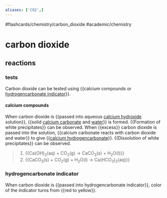 ```yaml
---
aliases: ['CO2',]
---
```


#flashcards/chemistry/carbon_dioxide #academic/chemistry

# carbon dioxide

## reactions

### tests

Carbon dioxide can be tested using {{calcium compounds or [hydrogencarbonate indicator](hydrogencarbonate%20indicator.md)}}. <!--SR:!2023-04-29,112,242-->

#### calcium compounds

When carbon dioxide is {{passed into aqueous [calcium hydroxide](calcium%20hydroxide.md) solution}}, {{solid [calcium carbonate](calcium%20carbonate.md) and [water](water.md)}} is formed. {{Formation of white precipitates}} can be observed. When {{excess}} carbon dioxide is passed into the solution, {{calcium carbonate reacts with carbon dioxide and water}} to give {{[calcium hydrogencarbonate](calcium%20hydrogencarbonate.md)}}. {{Dissolution of white precipitates}} can be observed.
> 1. {{Ca(OH)<sub>2</sub>(aq) + CO<sub>2</sub>(g) → CaCO<sub>3</sub>(s) + H<sub>2</sub>O(l)}}
> 2. {{CaCO<sub>3</sub>(s) + CO<sub>2</sub>(g) + H<sub>2</sub>O(l) → Ca(HCO<sub>3</sub>)<sub>2</sub>(aq)}} <!--SR:!2023-06-26,153,210!2023-02-08,111,230!2023-11-26,310,206!2023-07-13,202,246!2023-08-31,312,246!2023-08-11,295,246!2023-05-10,141,226!2023-04-02,60,222!2023-06-14,147,262-->

### hydrogencarbonate indicator

When carbon dioxide is {{passed into hydrogencarbonate indicator}}, color of the indicator turns from {{red to yellow}}. <!--SR:!2023-05-09,260,270!2023-08-11,288,230-->
